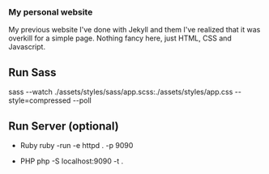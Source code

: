 ### My personal website

My previous website I've done with Jekyll and them I've realized that it was overkill for a simple page. Nothing fancy here, just HTML, CSS and Javascript.

## Run Sass
sass --watch ./assets/styles/sass/app.scss:./assets/styles/app.css --style=compressed --poll

## Run Server (optional)
- Ruby
ruby -run -e httpd . -p 9090

- PHP
php -S localhost:9090 -t .